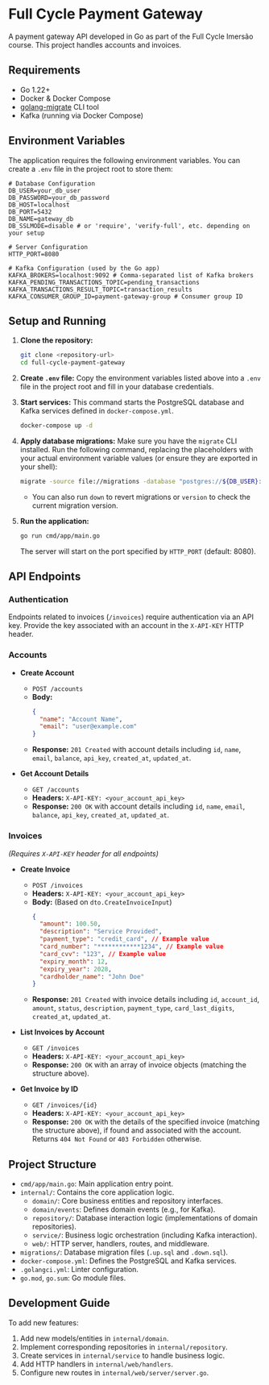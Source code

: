 # Full Cycle Payment Gateway

A payment gateway API developed in Go as part of the Full Cycle Imersão course. This project handles accounts and invoices.

## Requirements

*   Go 1.22+
*   Docker & Docker Compose
*   [golang-migrate](https://github.com/golang-migrate/migrate) CLI tool
*   Kafka (running via Docker Compose)

## Environment Variables

The application requires the following environment variables. You can create a `.env` file in the project root to store them:

```dotenv
# Database Configuration
DB_USER=your_db_user
DB_PASSWORD=your_db_password
DB_HOST=localhost
DB_PORT=5432
DB_NAME=gateway_db
DB_SSLMODE=disable # or 'require', 'verify-full', etc. depending on your setup

# Server Configuration
HTTP_PORT=8080

# Kafka Configuration (used by the Go app)
KAFKA_BROKERS=localhost:9092 # Comma-separated list of Kafka brokers
KAFKA_PENDING_TRANSACTIONS_TOPIC=pending_transactions
KAFKA_TRANSACTIONS_RESULT_TOPIC=transaction_results
KAFKA_CONSUMER_GROUP_ID=payment-gateway-group # Consumer group ID
```

## Setup and Running

1.  **Clone the repository:**
    ```bash
    git clone <repository-url>
    cd full-cycle-payment-gateway
    ```

2.  **Create `.env` file:**
    Copy the environment variables listed above into a `.env` file in the project root and fill in your database credentials.

3.  **Start services:**
    This command starts the PostgreSQL database and Kafka services defined in `docker-compose.yml`.
    ```bash
    docker-compose up -d
    ```

4.  **Apply database migrations:**
    Make sure you have the `migrate` CLI installed. Run the following command, replacing the placeholders with your actual environment variable values (or ensure they are exported in your shell):
    ```bash
    migrate -source file://migrations -database "postgres://${DB_USER}:${DB_PASSWORD}@${DB_HOST}:${DB_PORT}/${DB_NAME}?sslmode=${DB_SSLMODE}" up
    ```
    *   You can also run `down` to revert migrations or `version` to check the current migration version.

5.  **Run the application:**
    ```bash
    go run cmd/app/main.go
    ```
    The server will start on the port specified by `HTTP_PORT` (default: 8080).

## API Endpoints

### Authentication

Endpoints related to invoices (`/invoices`) require authentication via an API key. Provide the key associated with an account in the `X-API-KEY` HTTP header.

### Accounts

*   **Create Account**
    *   `POST /accounts`
    *   **Body:**
        ```json
        {
          "name": "Account Name",
          "email": "user@example.com"
        }
        ```
    *   **Response:** `201 Created` with account details including `id`, `name`, `email`, `balance`, `api_key`, `created_at`, `updated_at`.

*   **Get Account Details**
    *   `GET /accounts`
    *   **Headers:** `X-API-KEY: <your_account_api_key>`
    *   **Response:** `200 OK` with account details including `id`, `name`, `email`, `balance`, `api_key`, `created_at`, `updated_at`.


### Invoices

*(Requires `X-API-KEY` header for all endpoints)*

*   **Create Invoice**
    *   `POST /invoices`
    *   **Headers:** `X-API-KEY: <your_account_api_key>`
    *   **Body:** (Based on `dto.CreateInvoiceInput`)
        ```json
        {
          "amount": 100.50,
          "description": "Service Provided",
          "payment_type": "credit_card", // Example value
          "card_number": "************1234", // Example value
          "card_cvv": "123", // Example value
          "expiry_month": 12,
          "expiry_year": 2028,
          "cardholder_name": "John Doe"
        }
        ```
    *   **Response:** `201 Created` with invoice details including `id`, `account_id`, `amount`, `status`, `description`, `payment_type`, `card_last_digits`, `created_at`, `updated_at`.

*   **List Invoices by Account**
    *   `GET /invoices`
    *   **Headers:** `X-API-KEY: <your_account_api_key>`
    *   **Response:** `200 OK` with an array of invoice objects (matching the structure above).

*   **Get Invoice by ID**
    *   `GET /invoices/{id}`
    *   **Headers:** `X-API-KEY: <your_account_api_key>`
    *   **Response:** `200 OK` with the details of the specified invoice (matching the structure above), if found and associated with the account. Returns `404 Not Found` or `403 Forbidden` otherwise.

## Project Structure

*   `cmd/app/main.go`: Main application entry point.
*   `internal/`: Contains the core application logic.
    *   `domain/`: Core business entities and repository interfaces.
    *   `domain/events`: Defines domain events (e.g., for Kafka).
    *   `repository/`: Database interaction logic (implementations of domain repositories).
    *   `service/`: Business logic orchestration (including Kafka interaction).
    *   `web/`: HTTP server, handlers, routes, and middleware.
*   `migrations/`: Database migration files (`.up.sql` and `.down.sql`).
*   `docker-compose.yml`: Defines the PostgreSQL and Kafka services.
*   `.golangci.yml`: Linter configuration.
*   `go.mod`, `go.sum`: Go module files.

## Development Guide

To add new features:

1.  Add new models/entities in `internal/domain`.
2.  Implement corresponding repositories in `internal/repository`.
3.  Create services in `internal/service` to handle business logic.
4.  Add HTTP handlers in `internal/web/handlers`.
5.  Configure new routes in `internal/web/server/server.go`.
